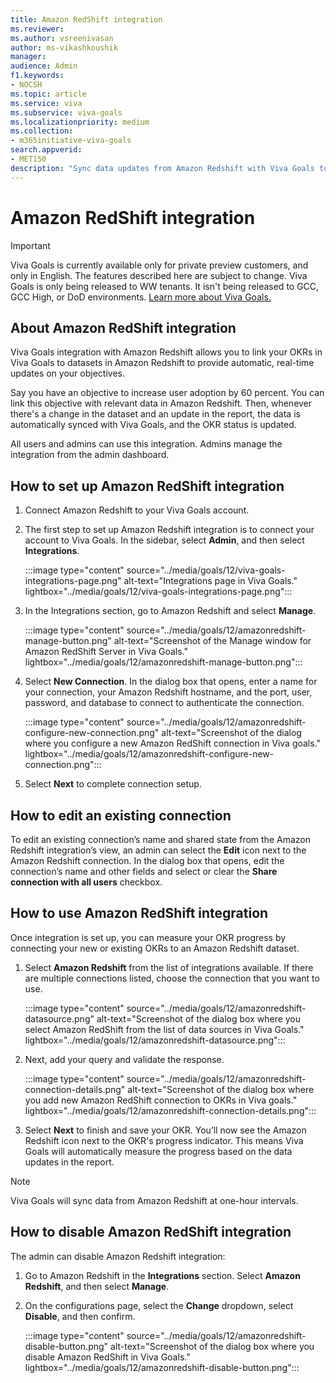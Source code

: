 ```yaml
---
title: Amazon RedShift integration
ms.reviewer: 
ms.author: vsreenivasan
author: ms-vikashkoushik
manager: 
audience: Admin
f1.keywords:
- NOCSH
ms.topic: article
ms.service: viva
ms.subservice: viva-goals
ms.localizationpriority: medium
ms.collection:  
- m365initiative-viva-goals  
search.appverid:
- MET150
description: "Sync data updates from Amazon Redshift with Viva Goals to update OKR progress"
---
```


# Amazon RedShift integration

> [!IMPORTANT]
> Viva Goals is currently available only for private preview customers, and only in English. The features described here are subject to change. Viva Goals is only being released to WW tenants. It isn't being released to GCC, GCC High, or DoD environments. [Learn more about Viva Goals.](https://go.microsoft.com/fwlink/?linkid=2189933)

## About Amazon RedShift integration

Viva Goals integration with Amazon Redshift allows you to link your OKRs in Viva Goals to datasets in Amazon Redshift to provide automatic, real-time updates on your objectives.

Say you have an objective to increase user adoption by 60 percent. You can link this objective with relevant data in Amazon Redshift. Then, whenever there's a change in the dataset and an update in the report, the data is automatically synced with Viva Goals, and the OKR status is updated.

All users and admins can use this integration. Admins manage the integration from the admin dashboard.

## How to set up Amazon RedShift integration

1. Connect Amazon Redshift to your Viva Goals account.

2. The first step to set up Amazon Redshift integration is to connect your account to Viva Goals. In the sidebar, select **Admin**, and then select **Integrations**.

    :::image type="content" source="../media/goals/12/viva-goals-integrations-page.png" alt-text="Integrations page in Viva Goals." lightbox="../media/goals/12/viva-goals-integrations-page.png":::

3. In the Integrations section, go to Amazon Redshift and select **Manage**.

    :::image type="content" source="../media/goals/12/amazonredshift-manage-button.png" alt-text="Screenshot of the Manage window for Amazon RedShift Server in Viva Goals." lightbox="../media/goals/12/amazonredshift-manage-button.png":::

4. Select **New Connection**. In the dialog box that opens, enter a name for your connection, your Amazon Redshift hostname, and the port, user, password, and database to connect to authenticate the connection.

    :::image type="content" source="../media/goals/12/amazonredshift-configure-new-connection.png" alt-text="Screenshot of the dialog where you configure a new Amazon RedShift connection in Viva goals." lightbox="../media/goals/12/amazonredshift-configure-new-connection.png":::

5. Select **Next** to complete connection setup.

## How to edit an existing connection

To edit an existing connection’s name and shared state from the Amazon Redshift integration’s view, an admin can select the **Edit** icon next to the Amazon Redshift connection. In the dialog box that opens, edit the connection’s name and other fields and select or clear the **Share connection with all users** checkbox.

## How to use Amazon RedShift integration

Once integration is set up, you can measure your OKR progress by connecting your new or existing OKRs to an Amazon Redshift dataset.  

1. Select **Amazon Redshift** from the list of integrations available. If there are multiple connections listed, choose the connection that you want to use.

    :::image type="content" source="../media/goals/12/amazonredshift-datasource.png" alt-text="Screenshot of the dialog box where you select Amazon RedShift from the list of data sources in Viva Goals." lightbox="../media/goals/12/amazonredshift-datasource.png":::

2. Next, add your query and validate the response.

    :::image type="content" source="../media/goals/12/amazonredshift-connection-details.png" alt-text="Screenshot of the dialog box where you add new Amazon RedShift connection to OKRs in Viva goals." lightbox="../media/goals/12/amazonredshift-connection-details.png":::

3. Select **Next** to finish and save your OKR. You’ll now see the Amazon Redshift icon next to the OKR's progress indicator. This means Viva Goals will automatically measure the progress based on the data updates in the report.

> [!NOTE]
> Viva Goals will sync data from Amazon Redshift at one-hour intervals. 

## How to disable Amazon RedShift integration

The admin can disable Amazon Redshift integration:
1. Go to Amazon Redshift in the **Integrations** section. Select **Amazon Redshift**, and then select **Manage**. 
2. On the configurations page, select the **Change** dropdown, select **Disable**, and then confirm.

    :::image type="content" source="../media/goals/12/amazonredshift-disable-button.png" alt-text="Screenshot of the dialog box where you disable Amazon RedShift in Viva Goals." lightbox="../media/goals/12/amazonredshift-disable-button.png":::

